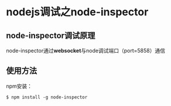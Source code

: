 # nodejs调试之node-inspector

## node-inspector调试原理

node-inspector通过**websocket**与node调试端口（port=5858）通信

## 使用方法

npm安装：

`$ npm install -g node-inspector`
